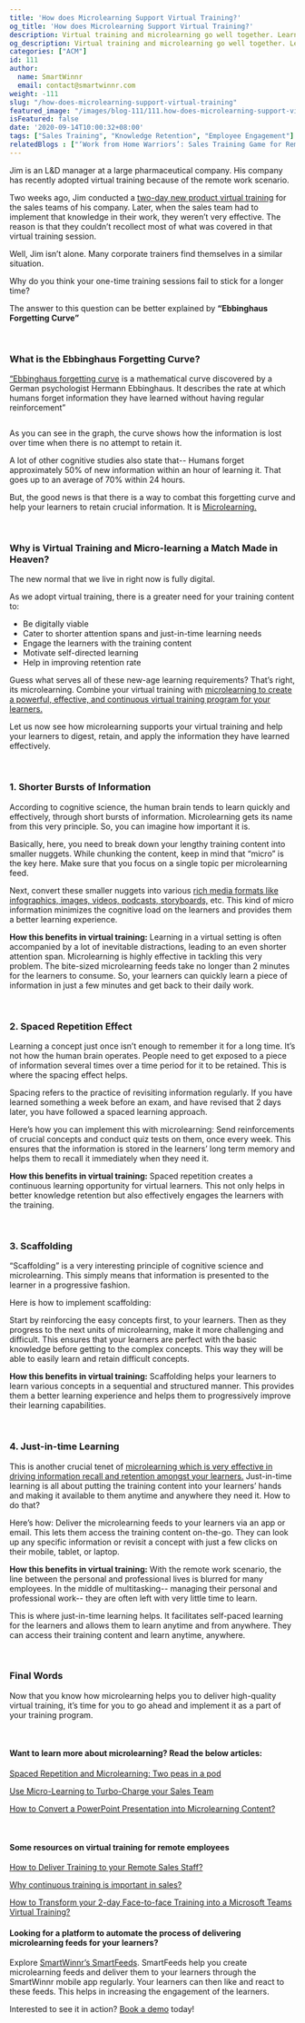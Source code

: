```yaml
---
title: 'How does Microlearning Support Virtual Training?'
og_title: 'How does Microlearning Support Virtual Training?'
description: Virtual training and microlearning go well together. Learn how microlearning can enhance your virtual training by helping your learners to defeat the ‘forgetting curve’ and retain crucial information for a longer period of time.
og_description: Virtual training and microlearning go well together. Learn how microlearning can enhance your virtual training by helping your learners to defeat the ‘forgetting curve’ and retain crucial information for a longer period of time.
categories: ["ACM"]
id: 111
author:
  name: SmartWinnr
  email: contact@smartwinnr.com
weight: -111
slug: "/how-does-microlearning-support-virtual-training"
featured_image: "/images/blog-111/111.how-does-microlearning-support-virtual-training.jpg"
isFeatured: false
date: '2020-09-14T10:00:32+08:00'
tags: ["Sales Training", "Knowledge Retention", "Employee Engagement"]
relatedBlogs : ["‘Work from Home Warriors’: Sales Training Game for Remote Sales Teams", "How to Deliver Training to your Remote Sales Staff?", "How to Transform your 2-day Face-to-face Training into a Microsoft Teams Virtual Training?", "Spaced Repetition and Microlearning: Two peas in a pod", "Why continuous training is important in sales?", "Ways to Challenge the Forgetting Curve", "Use Micro-Learning to Turbo-Charge your Sales Team", "How Good Product Knowledge help Sales Teams to Sell Effectively", "3 insights from Cognitive Science that will drive your employee knowledge"]
---
```


<p>Jim is an L&D manager at a large pharmaceutical company. His company has recently adopted virtual training because of the remote work scenario.</p> 

Two weeks ago, Jim conducted a <a href="https://www.smartwinnr.com/post/transform-your-2-day-face-to-face-training-into-a-microsoft-teams-virtual-training/" target="_blank" class="ml_custom_link">two-day new product virtual training</a> for the sales teams of his company. Later, when the sales team had to implement that knowledge in their work, they weren’t very effective. The reason is that they couldn’t recollect most of what was covered in that virtual training session.

Well, Jim isn’t alone. Many corporate trainers find themselves in a similar situation. 

Why do you think your one-time training sessions fail to stick for a longer time?

The answer to this question can be better explained by **“Ebbinghaus Forgetting Curve”**

<br>

### **What is the Ebbinghaus Forgetting Curve?**

<a href="https://www.smartwinnr.com/post/ways-to-challenge-the-forgetting-curve/" target="_blank" class="ml_custom_link">“Ebbinghaus forgetting curve</a> is a mathematical curve discovered by a German psychologist Hermann Ebbinghaus. It describes the rate at which humans forget information they have learned without having regular reinforcement”

<img alt="" src="/images/blog-111/Ebbinghaus’ forgetting curve.png" class="ml-padding-top0 ml-padding-bottom0">

As you can see in the graph, the curve shows how the information is lost over time when there is no attempt to retain it.

<div class="ml_pro_tip ml-margin-bottom20">
  <p> A lot of other cognitive studies also state that-- Humans forget approximately 50% of new information within an hour of learning it. That goes up to an average of 70% within 24 hours. </p>
</div>

But, the good news is that there is a way to combat this forgetting curve and help your learners to retain crucial information. It is <a href="https://www.smartwinnr.com/post/how-to-convert-a-powerpoint-presentation-into-microlearning-content/#what-is-microlearning" target="_blank" class="ml-desc-text">Microlearning.</a> 

<br>

### **Why is Virtual Training and Micro-learning a Match Made in Heaven?**

The new normal that we live in right now is fully digital. 

<div class="ml_special_div_blog">
  <div class="ml_special_div_blog_title ml_text_bold">As we adopt virtual training, there is a greater need for your training content to: </div>
  <div class="ml_special_div_blog_content">
    <ul>
      <li>Be digitally viable</li>
      <li>Cater to shorter attention spans and just-in-time learning needs</li>
      <li>Engage the learners with the training content</li>
      <li>Motivate self-directed learning</li>
      <li>Help in improving retention rate</li>
    </ul>
  </div>
</div>

Guess what serves all of these new-age learning requirements? That’s right, its microlearning. Combine your virtual training with <a href="https://www.smartwinnr.com/post/spaced-repetition-and-microlearning-two-peas-in-a-pod/" target="_blank" class="ml_custom_link">microlearning to create a powerful, effective, and continuous virtual training program for your learners.</a>
 
Let us now see how microlearning supports your virtual training and help your learners to digest, retain, and apply the information they have learned effectively.

<br>

### **1. Shorter Bursts of Information**

According to cognitive science, the human brain tends to learn quickly and effectively, through short bursts of information. Microlearning gets its name from this very principle. So, you can imagine how important it is.

<div class="ml_special_div_blog">
  <div class="ml_special_div_blog_content">
    <p>Basically, here, you need to break down your lengthy training content into smaller nuggets. While chunking the content, keep in mind that “micro” is the key here. Make sure that you focus on a single topic per microlearning feed. </p>
    <p>Next, convert these smaller nuggets into various <a href="https://www.smartwinnr.com/post/how-to-convert-a-powerpoint-presentation-into-microlearning-content/" class="ml-desc-text" target="_blank">rich media formats like infographics, images, videos, podcasts, storyboards,</a> etc. This kind of micro information minimizes the cognitive load on the learners and provides them a better learning experience.</p>
  </div>
</div>

**How this benefits in virtual training:** Learning in a virtual setting is often accompanied by a lot of inevitable distractions, leading to an even shorter attention span. Microlearning is highly effective in tackling this very problem. The bite-sized microlearning feeds take no longer than 2 minutes for the learners to consume. So, your learners can quickly learn a piece of information in just a few minutes and get back to their daily work.

<br>

### **2. Spaced Repetition Effect**

Learning a concept just once isn’t enough to remember it for a long time. It’s not how the human brain operates. People need to get exposed to a piece of information several times over a time period for it to be retained. This is where the spacing effect helps. 

Spacing refers to the practice of revisiting information regularly. If you have learned something a week before an exam, and have revised that 2 days later, you have followed a spaced learning approach.

<div class="ml_pro_tip ml-margin-bottom20">
  <p> Here’s how you can implement this with microlearning: Send reinforcements of crucial concepts and conduct quiz tests on them, once every week. This ensures that the information is stored in the learners’ long term memory and helps them to recall it immediately when they need it. </p>
</div>

**How this benefits in virtual training:** Spaced repetition creates a continuous learning opportunity for virtual learners. This not only helps in better knowledge retention but also effectively engages the learners with the training.

<br>

### **3. Scaffolding**

“Scaffolding” is a very interesting principle of cognitive science and microlearning. This simply means that information is presented to the learner in a progressive fashion. 

Here is how to implement scaffolding:

<div class="ml_pro_tip ml-margin-bottom20">
  <p>Start by reinforcing the easy concepts first, to your learners. Then as they progress to the next units of microlearning, make it more challenging and difficult. This ensures that your learners are perfect with the basic knowledge before getting to the complex concepts. This way they will be able to easily learn and retain difficult concepts.</p>
</div>

**How this benefits in virtual training:** Scaffolding helps your learners to learn various concepts in a sequential and structured manner. This provides them a better learning experience and helps them to progressively improve their learning capabilities.

<br>

### **4. Just-in-time Learning**

This is another crucial tenet of <a href="https://www.smartwinnr.com/post/microlearning-as-a-supplement-for-lms/" target="_blank" class="ml_custom_link">microlearning which is very effective in driving information recall and retention amongst your learners.</a> Just-in-time learning is all about putting the training content into your learners’ hands and making it available to them anytime and anywhere they need it. How to do that? 

<div class="ml_pro_tip ml-margin-bottom20">
  <p>Here’s how: Deliver the microlearning feeds to your learners via an app or email. This lets them access the training content on-the-go. They can look up any specific information or revisit a concept with just a few clicks on their mobile, tablet, or laptop. </p>
</div>

**How this benefits in virtual training:** With the remote work scenario, the line between the personal and professional lives is blurred for many employees. In the middle of multitasking-- managing their personal and professional work-- they are often left with very little time to learn. 

This is where just-in-time learning helps. It facilitates self-paced learning for the learners and allows them to learn anytime and from anywhere. They can access their training content and learn anytime, anywhere.

<br>

### **Final Words**

Now that you know how microlearning helps you to deliver high-quality virtual training, it’s time for you to go ahead and implement it as a part of your training program.

<br>

#### **Want to learn more about microlearning? Read the below articles:**

<a href="https://smartwinnr.com/post/spaced-repetition-and-microlearning-two-peas-in-a-pod/" target="_blank" class="ml_custom_link">Spaced Repetition and Microlearning: Two peas in a pod</a>

<a href="https://smartwinnr.com/post/use-micro-learning-to-turbo-charge-your-sales-team/" target="_blank" class="ml_custom_link">Use Micro-Learning to Turbo-Charge your Sales Team</a>

<a href="https://www.smartwinnr.com/post/how-to-convert-a-powerpoint-presentation-into-microlearning-content/" target="_blank" class="ml_custom_link">How to Convert a PowerPoint Presentation into Microlearning Content?</a>

<br>

#### **Some resources on virtual training for remote employees**

<a href="https://smartwinnr.com/post/how-to-deliver-training-to-your-remote-sales-staff/" target="_blank" class="ml_custom_link">How to Deliver Training to your Remote Sales Staff?</a>

<a href="https://smartwinnr.com/post/why-continuous-training-is-important-in-sales/" target="_blank" class="ml_custom_link">Why continuous training is important in sales?</a>

<a href="https://smartwinnr.com/post/transform-your-2-day-face-to-face-training-into-a-microsoft-teams-virtual-training/" target="_blank" class="ml_custom_link">How to Transform your 2-day Face-to-face Training into a Microsoft Teams Virtual Training?</a>
<br>

#### **Looking for a platform to automate the process of delivering microlearning feeds for your learners?**

Explore <a href="https://www.smartwinnr.com/product/targeted-learning/" target="_blank" class="ml_custom_link">SmartWinnr’s SmartFeeds</a>. SmartFeeds help you create microlearning feeds and deliver them to your learners through the SmartWinnr mobile app regularly. Your learners can then like and react to these feeds. This helps in increasing the engagement of the learners.  

Interested to see it in action? <a href="https://www.smartwinnr.com/request-demo/" target="_blank" class="ml_custom_link">Book a demo</a> today!

